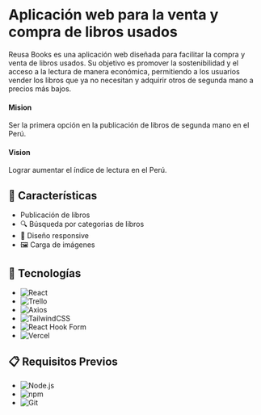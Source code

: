 

# Aplicación web para la venta y compra de libros usados

Reusa Books es una aplicación web diseñada para facilitar la compra y venta de libros usados. Su objetivo es promover la sostenibilidad y el acceso a la lectura de manera económica, permitiendo a los usuarios vender los libros que ya no necesitan y adquirir otros de segunda mano a precios más bajos.

#### Mision 

Ser la primera opción en la publicación de libros de segunda mano en el Perú.

#### Vision

Lograr aumentar el índice de lectura en el Perú.

## 🚀 Características
*  Publicación de libros
* 🔍 Búsqueda por categorias de libros
* 📱 Diseño responsive
* 🖼️ Carga de imágenes


## 🚀 Tecnologías
* ![React](https://img.shields.io/badge/React-61DAFB?style=for-the-badge&logo=react&logoColor=white)
* ![Trello](https://img.shields.io/badge/Trello-0079BF?style=for-the-badge&logo=trello&logoColor=white)
* ![Axios](https://img.shields.io/badge/Axios-5A29E4?style=for-the-badge&logo=axios&logoColor=white)
* ![TailwindCSS](https://img.shields.io/badge/TailwindCSS-06B6D4?style=for-the-badge&logo=tailwindcss&logoColor=white)
* ![React Hook Form](https://img.shields.io/badge/React_Hook_Form-EC4A3B?style=for-the-badge&logo=react&logoColor=white)
* ![Vercel](https://img.shields.io/badge/Vercel-000000?style=for-the-badge&logo=vercel&logoColor=white)

## 📋 Requisitos Previos
* ![Node.js](https://img.shields.io/badge/Node.js-339933?style=for-the-badge&logo=node.js&logoColor=white)
* ![npm](https://img.shields.io/badge/npm-CB3837?style=for-the-badge&logo=npm&logoColor=white)
* ![Git](https://img.shields.io/badge/Git-F05032?style=for-the-badge&logo=git&logoColor=white)
